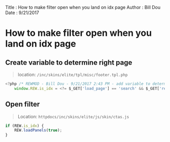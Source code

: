 Title         : How to make filter open when you land on idx page
Author        : Bill Dou
Date          : 9/21/2017

# How to make filter open when you land on idx page

## Create variable to determine right page 

> location: `/inc/skins/elite/tpl/misc/footer.tpl.php`
```javascript
<?php /* REWMOD - Bill Dou - 9/21/2017 2:43 PM - add variable to determine the page info */ ?>
    window.REW.is_idx = <?= $_GET['load_page'] == 'search' && $_GET['refine'] !== 'true' ? 'true' : 'false'; ?>;
```
## Open filter
> Location: `httpdocs/inc/skins/elite/js/skin/ctas.js`
```javascript
if (REW.is_idx) {
    REW.loadPanels(true);
}
```